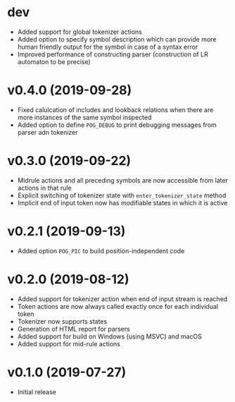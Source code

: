 # dev

* Added support for global tokenizer actions
* Added option to specify symbol description which can provide more human friendly output for the symbol in case of a syntax error
* Improved performance of constructing parser (construction of LR automaton to be precise)

# v0.4.0 (2019-09-28)

* Fixed calulcation of includes and lookback relations when there are more instances of the same symbol inspected
* Added option to define `POG_DEBUG` to print debugging messages from parser adn tokenizer

# v0.3.0 (2019-09-22)

* Midrule actions and all preceding symbols are now accessible from later actions in that rule
* Explicit switching of tokenizer state with `enter_tokenizer_state` method
* Implicit end of input token now has modifiable states in which it is active

# v0.2.1 (2019-09-13)

* Added option `POG_PIC` to build position-independent code

# v0.2.0 (2019-08-12)

* Added support for tokenizer action when end of input stream is reached
* Token actions are now always called exactly once for each individual token
* Tokenizer now supports states
* Generation of HTML report for parsers
* Added support for build on Windows (using MSVC) and macOS
* Added support for mid-rule actions

# v0.1.0 (2019-07-27)

* Initial release
